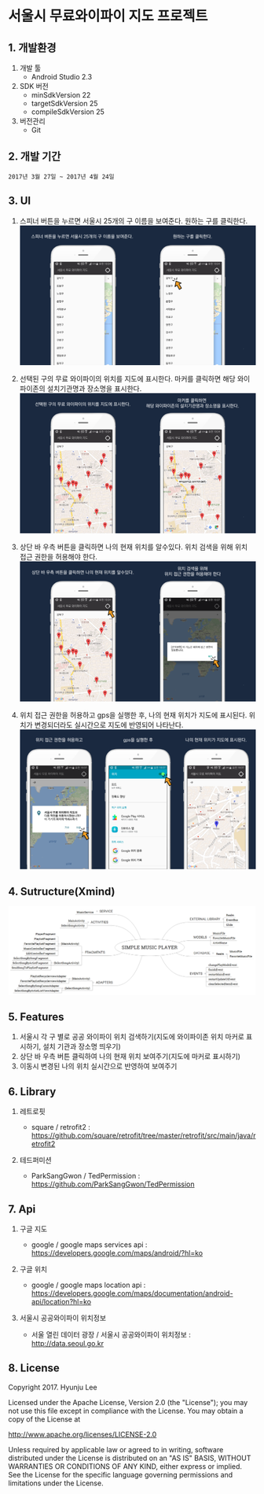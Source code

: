 # 서울시 무료와이파이 지도 프로젝트

## 1. 개발환경
1. 개발 툴 
    * Android Studio 2.3
2. SDK 버전
    * minSdkVersion 22
    * targetSdkVersion 25
    * compileSdkVersion 25
3. 버전관리 
    * Git

## 2. 개발 기간
    2017년 3월 27일 ~ 2017년 4월 24일
    
## 3. UI
1. 스피너 버튼을 누르면 서울시 25개의 구 이름을 보여준다. 원하는 구를 클릭한다.
    ![screensh](https://github.com/HyunjuLee521/SearchWifiService/blob/master/ui1.png)

1. 선택된 구의 무료 와이파이의 위치를 지도에 표시한다. 마커를 클릭하면 해당 와이파이존의 설치기관명과 장소명을 표시한다.
    ![screensh](https://github.com/HyunjuLee521/SearchWifiService/blob/master/ui2.png)
    
1. 상단 바 우측 버튼을 클릭하면 나의 현재 위치를 알수있다. 위치 검색을 위해 위치 접근 권한을 허용해야 한다.
    ![screensh](https://github.com/HyunjuLee521/SearchWifiService/blob/master/ui3.png)

1. 위치 접근 권한을 허용하고 gps을 실행한 후, 나의 현재 위치가 지도에 표시된다. 위치가 변경되더라도 실시간으로 지도에 반영되어 나타난다.
    ![screensh](https://github.com/HyunjuLee521/SearchWifiService/blob/master/ui4.png)



## 4. Sutructure(Xmind)
![screensh](https://github.com/HyunjuLee521/SearchWifiService/blob/master/structure.png)

## 5. Features
1. 서울시 각 구 별로 공공 와이파이 위치 검색하기(지도에 와이파이존 위치 마커로 표시하기, 설치 기관과 장소명 띄우기) 
1. 상단 바 우측 버튼 클릭하여 나의 현재 위치 보여주기(지도에 마커로 표시하기)
1. 이동시 변경된 나의 위치 실시간으로 반영하여 보여주기

## 6. Library
1. 레트로핏
    * square / retrofit2 : https://github.com/square/retrofit/tree/master/retrofit/src/main/java/retrofit2
    
2. 테드퍼미션
    * ParkSangGwon / TedPermission : https://github.com/ParkSangGwon/TedPermission

## 7. Api
1. 구글 지도
    * google / google maps services api : https://developers.google.com/maps/android/?hl=ko

2. 구글 위치
    * google / google maps location api : https://developers.google.com/maps/documentation/android-api/location?hl=ko
    
3. 서울시 공공와이파이 위치정보
    * 서울 열린 데이터 광장 / 서울시 공공와이파이 위치정보 : http://data.seoul.go.kr
    

## 8. License
Copyright 2017. Hyunju Lee

Licensed under the Apache License, Version 2.0 (the "License"); you may not use this file except in compliance with the License. You may obtain a copy of the License at

http://www.apache.org/licenses/LICENSE-2.0

Unless required by applicable law or agreed to in writing, software distributed under the License is distributed on an "AS IS" BASIS, WITHOUT WARRANTIES OR CONDITIONS OF ANY KIND, either express or implied. See the License for the specific language governing permissions and limitations under the License.





